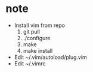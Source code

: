 # note
* Install vim from repo
   1. git pull
   2. ./configure
   3. make
   4. make install
* Edit ~/.vim/autoload/plug.vim
* Edit ~/.vimrc

